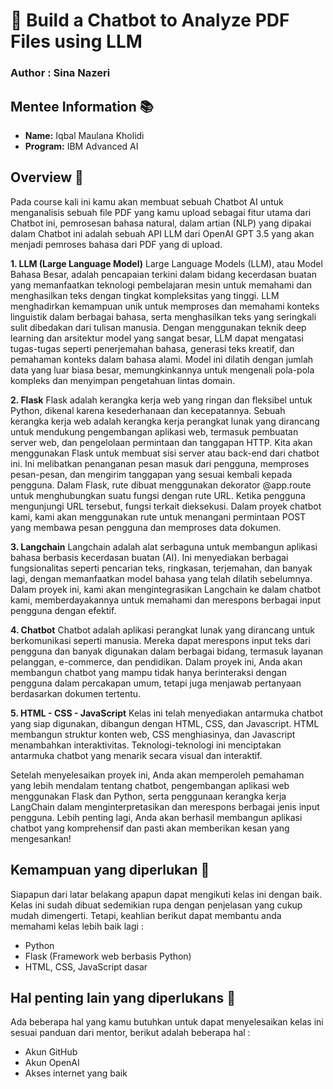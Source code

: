# 🎨 Build a Chatbot to Analyze PDF Files using LLM
### **Author : Sina Nazeri**

## Mentee Information 📚
- **Name:** Iqbal Maulana Kholidi
- **Program:** IBM Advanced AI

## Overview 🌟
Pada course kali ini kamu akan membuat sebuah Chatbot AI untuk menganalisis sebuah file PDF yang kamu upload sebagai fitur utama dari Chatbot ini, pemrosesan bahasa natural, dalam artian (NLP) yang dipakai dalam Chatbot ini adalah sebuah API LLM dari OpenAI GPT 3.5 yang akan menjadi pemroses bahasa dari PDF yang di upload.

**1. LLM (Large Language Model)**
    Large Language Models (LLM), atau Model Bahasa Besar, adalah pencapaian terkini dalam bidang kecerdasan buatan yang memanfaatkan teknologi pembelajaran mesin untuk memahami dan menghasilkan teks dengan tingkat kompleksitas yang tinggi. LLM menghadirkan kemampuan unik untuk memproses dan memahami konteks linguistik dalam berbagai bahasa, serta menghasilkan teks yang seringkali sulit dibedakan dari tulisan manusia.
Dengan menggunakan teknik deep learning dan arsitektur model yang sangat besar, LLM dapat mengatasi tugas-tugas seperti penerjemahan bahasa, generasi teks kreatif, dan pemahaman konteks dalam bahasa alami. Model ini dilatih dengan jumlah data yang luar biasa besar, memungkinkannya untuk mengenali pola-pola kompleks dan menyimpan pengetahuan lintas domain.

**2. Flask**
    Flask adalah kerangka kerja web yang ringan dan fleksibel untuk Python, dikenal karena kesederhanaan dan kecepatannya. Sebuah kerangka kerja web adalah kerangka kerja perangkat lunak yang dirancang untuk mendukung pengembangan aplikasi web, termasuk pembuatan server web, dan pengelolaan permintaan dan tanggapan HTTP.
Kita akan menggunakan Flask untuk membuat sisi server atau back-end dari chatbot ini. Ini melibatkan penanganan pesan masuk dari pengguna, memproses pesan-pesan, dan mengirim tanggapan yang sesuai kembali kepada pengguna.
Dalam Flask, rute dibuat menggunakan dekorator @app.route untuk menghubungkan suatu fungsi dengan rute URL. Ketika pengguna mengunjungi URL tersebut, fungsi terkait dieksekusi. Dalam proyek chatbot kami, kami akan menggunakan rute untuk menangani permintaan POST yang membawa pesan pengguna dan memproses data dokumen.

**3. Langchain**
    Langchain adalah alat serbaguna untuk membangun aplikasi bahasa berbasis kecerdasan buatan (AI). Ini menyediakan berbagai fungsionalitas seperti pencarian teks, ringkasan, terjemahan, dan banyak lagi, dengan memanfaatkan model bahasa yang telah dilatih sebelumnya. Dalam proyek ini, kami akan mengintegrasikan Langchain ke dalam chatbot kami, memberdayakannya untuk memahami dan merespons berbagai input pengguna dengan efektif.

**4. Chatbot**
    Chatbot adalah aplikasi perangkat lunak yang dirancang untuk berkomunikasi seperti manusia. Mereka dapat merespons input teks dari pengguna dan banyak digunakan dalam berbagai bidang, termasuk layanan pelanggan, e-commerce, dan pendidikan. Dalam proyek ini, Anda akan membangun chatbot yang mampu tidak hanya berinteraksi dengan pengguna dalam percakapan umum, tetapi juga menjawab pertanyaan berdasarkan dokumen tertentu.

**5. HTML - CSS - JavaScript**
    Kelas ini telah menyediakan antarmuka chatbot yang siap digunakan, dibangun dengan HTML, CSS, dan Javascript. HTML membangun struktur konten web, CSS menghiasinya, dan Javascript menambahkan interaktivitas. Teknologi-teknologi ini menciptakan antarmuka chatbot yang menarik secara visual dan interaktif.

Setelah menyelesaikan proyek ini, Anda akan memperoleh pemahaman yang lebih mendalam tentang chatbot, pengembangan aplikasi web menggunakan Flask dan Python, serta penggunaan kerangka kerja LangChain dalam menginterpretasikan dan merespons berbagai jenis input pengguna. Lebih penting lagi, Anda akan berhasil membangun aplikasi chatbot yang komprehensif dan pasti akan memberikan kesan yang mengesankan!

## Kemampuan yang diperlukan 📑
Siapapun dari latar belakang apapun dapat mengikuti kelas ini dengan baik. Kelas ini sudah dibuat sedemikian rupa dengan penjelasan yang cukup mudah dimengerti. Tetapi, keahlian berikut dapat membantu anda memahami kelas lebih baik lagi :

- Python
- Flask (Framework web berbasis Python)
- HTML, CSS, JavaScript dasar

## Hal penting lain yang diperlukans 🎯
Ada beberapa hal yang kamu butuhkan untuk dapat menyelesaikan kelas ini sesuai panduan dari mentor, berikut adalah beberapa hal :

- Akun GitHub
- Akun OpenAI
- Akses internet yang baik

